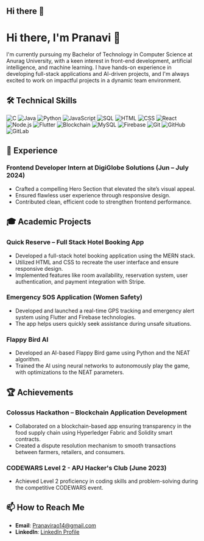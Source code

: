 ## Hi there 👋

# Hi there, I'm Pranavi 👋

I'm currently pursuing my Bachelor of Technology in Computer Science at Anurag University, with a keen interest in front-end development, artificial intelligence, and machine learning. I have hands-on experience in developing full-stack applications and AI-driven projects, and I'm always excited to work on impactful projects in a dynamic team environment.

## 🛠 Technical Skills

![C](https://img.shields.io/badge/C-00599C?style=for-the-badge&logo=c&logoColor=white)
![Java](https://img.shields.io/badge/Java-007396?style=for-the-badge&logo=java&logoColor=white)
![Python](https://img.shields.io/badge/Python-3776AB?style=for-the-badge&logo=python&logoColor=white)
![JavaScript](https://img.shields.io/badge/JavaScript-F7DF1E?style=for-the-badge&logo=javascript&logoColor=black)
![SQL](https://img.shields.io/badge/SQL-4479A1?style=for-the-badge&logo=postgresql&logoColor=white)
![HTML](https://img.shields.io/badge/HTML5-E34F26?style=for-the-badge&logo=html5&logoColor=white)
![CSS](https://img.shields.io/badge/CSS3-1572B6?style=for-the-badge&logo=css3&logoColor=white)
![React](https://img.shields.io/badge/React-61DAFB?style=for-the-badge&logo=react&logoColor=black)
![Node.js](https://img.shields.io/badge/Node.js-339933?style=for-the-badge&logo=nodedotjs&logoColor=white)
![Flutter](https://img.shields.io/badge/Flutter-02569B?style=for-the-badge&logo=flutter&logoColor=white)
![Blockchain](https://img.shields.io/badge/Blockchain-121D33?style=for-the-badge&logo=blockchaindotcom&logoColor=white)
![MySQL](https://img.shields.io/badge/MySQL-4479A1?style=for-the-badge&logo=mysql&logoColor=white)
![Firebase](https://img.shields.io/badge/Firebase-FFCA28?style=for-the-badge&logo=firebase&logoColor=black)
![Git](https://img.shields.io/badge/Git-F05032?style=for-the-badge&logo=git&logoColor=white)
![GitHub](https://img.shields.io/badge/GitHub-181717?style=for-the-badge&logo=github&logoColor=white)
![GitLab](https://img.shields.io/badge/GitLab-FC6D26?style=for-the-badge&logo=gitlab&logoColor=white)


## 💼 Experience

### Frontend Developer Intern at DigiGlobe Solutions (Jun – July 2024)
- Crafted a compelling Hero Section that elevated the site’s visual appeal.
- Ensured flawless user experience through responsive design.
- Contributed clean, efficient code to strengthen frontend performance.

## 🎓 Academic Projects

### Quick Reserve – Full Stack Hotel Booking App
- Developed a full-stack hotel booking application using the MERN stack.
- Utilized HTML and CSS to recreate the user interface and ensure responsive design.
- Implemented features like room availability, reservation system, user authentication, and payment integration with Stripe.

### Emergency SOS Application (Women Safety)
- Developed and launched a real-time GPS tracking and emergency alert system using Flutter and Firebase technologies.
- The app helps users quickly seek assistance during unsafe situations.

### Flappy Bird AI
- Developed an AI-based Flappy Bird game using Python and the NEAT algorithm.
- Trained the AI using neural networks to autonomously play the game, with optimizations to the NEAT parameters.

## 🏆 Achievements

### Colossus Hackathon – Blockchain Application Development
- Collaborated on a blockchain-based app ensuring transparency in the food supply chain using Hyperledger Fabric and Solidity smart contracts.
- Created a dispute resolution mechanism to smooth transactions between farmers, retailers, and consumers.

### CODEWARS Level 2 - APJ Hacker's Club (June 2023)
- Achieved Level 2 proficiency in coding skills and problem-solving during the competitive CODEWARS event.

## 📫 How to Reach Me
- **Email**: Pranavirao14@gmail.com
- **LinkedIn**: [LinkedIn Profile](#)

